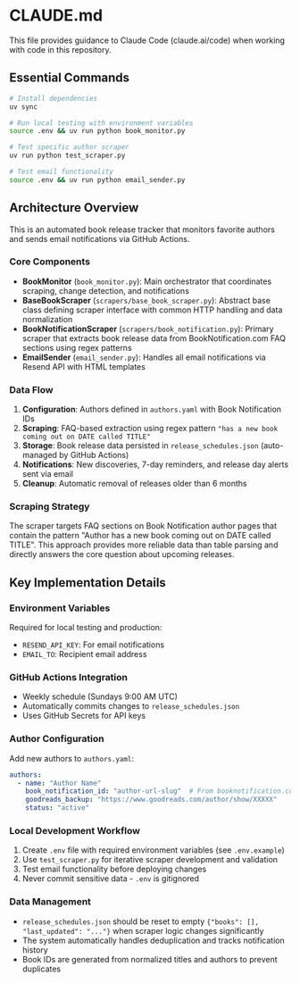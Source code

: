 # CLAUDE.md

This file provides guidance to Claude Code (claude.ai/code) when working with code in this repository.

## Essential Commands

```bash
# Install dependencies
uv sync

# Run local testing with environment variables
source .env && uv run python book_monitor.py

# Test specific author scraper
uv run python test_scraper.py

# Test email functionality
source .env && uv run python email_sender.py
```

## Architecture Overview

This is an automated book release tracker that monitors favorite authors and sends email notifications via GitHub Actions.

### Core Components

- **BookMonitor** (`book_monitor.py`): Main orchestrator that coordinates scraping, change detection, and notifications
- **BaseBookScraper** (`scrapers/base_book_scraper.py`): Abstract base class defining scraper interface with common HTTP handling and data normalization
- **BookNotificationScraper** (`scrapers/book_notification.py`): Primary scraper that extracts book release data from BookNotification.com FAQ sections using regex patterns
- **EmailSender** (`email_sender.py`): Handles all email notifications via Resend API with HTML templates

### Data Flow

1. **Configuration**: Authors defined in `authors.yaml` with Book Notification IDs
2. **Scraping**: FAQ-based extraction using regex pattern `"has a new book coming out on DATE called TITLE"`
3. **Storage**: Book release data persisted in `release_schedules.json` (auto-managed by GitHub Actions)
4. **Notifications**: New discoveries, 7-day reminders, and release day alerts sent via email
5. **Cleanup**: Automatic removal of releases older than 6 months

### Scraping Strategy

The scraper targets FAQ sections on Book Notification author pages that contain the pattern "Author has a new book coming out on DATE called TITLE". This approach provides more reliable data than table parsing and directly answers the core question about upcoming releases.

## Key Implementation Details

### Environment Variables
Required for local testing and production:
- `RESEND_API_KEY`: For email notifications
- `EMAIL_TO`: Recipient email address

### GitHub Actions Integration
- Weekly schedule (Sundays 9:00 AM UTC)
- Automatically commits changes to `release_schedules.json`
- Uses GitHub Secrets for API keys

### Author Configuration
Add new authors to `authors.yaml`:
```yaml
authors:
  - name: "Author Name"
    book_notification_id: "author-url-slug"  # From booknotification.com URL
    goodreads_backup: "https://www.goodreads.com/author/show/XXXXX"
    status: "active"
```

### Local Development Workflow

1. Create `.env` file with required environment variables (see `.env.example`)
2. Use `test_scraper.py` for iterative scraper development and validation
3. Test email functionality before deploying changes
4. Never commit sensitive data - `.env` is gitignored

### Data Management

- `release_schedules.json` should be reset to empty `{"books": [], "last_updated": "..."}` when scraper logic changes significantly
- The system automatically handles deduplication and tracks notification history
- Book IDs are generated from normalized titles and authors to prevent duplicates